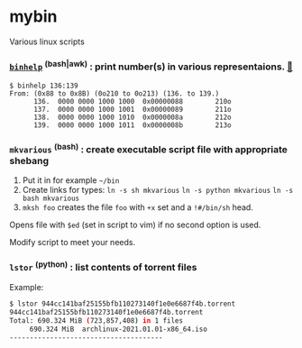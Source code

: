 # mybin

Various linux scripts

### [`binhelp`](https://github.com/Termplexed/mybin/blob/main/binhelp) <sup>(bash|awk)</sup> : print number(s) in various representaions. [:speech_balloon:](https://github.com/Termplexed/mybin/discussions/3)

```
$ binhelp 136:139
From: (0x88 to 0x8B) (0o210 to 0o213) (136. to 139.)
      136.  0000 0000 1000 1000  0x00000088        210o
      137.  0000 0000 1000 1001  0x00000089        211o
      138.  0000 0000 1000 1010  0x0000008a        212o
      139.  0000 0000 1000 1011  0x0000008b        213o
```

###  `mkvarious` <sup>(bash)</sup> : create executable script file with appropriate shebang

1. Put it in for example `~/bin`
2. Create links for types:
   `ln -s sh mkvarious`
   `ln -s python mkvarious`
   `ln -s bash mkvarious`
3. `mksh foo` creates the file `foo` with `+x` set and a `!#/bin/sh` head.

Opens file with `$ed` (set in script to vim) if no second option is used.

Modify script to meet your needs.

### `lstor` <sup>(python)</sup> : list contents of torrent files

Example:

```sh
$ lstor 944cc141baf25155bfb110273140f1e0e6687f4b.torrent 
944cc141baf25155bfb110273140f1e0e6687f4b.torrent
Total: 690.324 MiB (723,857,408) in 1 files
     690.324 MiB  archlinux-2021.01.01-x86_64.iso
--------------------------------------
```
